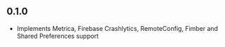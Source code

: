 ## 0.1.0
- Implements Metrica, Firebase Crashlytics, RemoteConfig, Fimber and Shared Preferences support